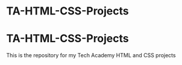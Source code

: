 # TA-HTML-CSS-Projects
<h1>TA-HTML-CSS-Projects</h1>
This is the repository for my Tech Academy HTML and CSS projects
